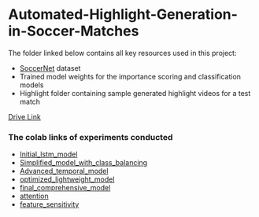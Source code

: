 # Automated-Highlight-Generation-in-Soccer-Matches

The folder linked below contains all key resources used in this project:

- [SoccerNet](https://www.soccer-net.org/) dataset  
- Trained model weights for the importance scoring and classification models  
- Highlight folder containing sample generated highlight videos for a test match  

[Drive Link](https://drive.google.com/drive/folders/1aXtI5GjNJ9UPFOSSK8mHrMkYcrSOU-KG?usp=sharing)

### The colab links of experiments conducted
- [Initial_lstm_model](https://colab.research.google.com/drive/1kFhUSDBH5uT6CdWSa3kOW17TtrWJGfMX?usp=sharing)
- [Simplified_model_with_class_balancing](https://colab.research.google.com/drive/1q-KWhNuds1oS_JRiRvloE_gcFlgnh5bf?usp=sharing)
- [Advanced_temporal_model](https://colab.research.google.com/drive/1AInFYvpD7Nk9D1XypTWLb2HEEoskxT9J?usp=sharing)
- [optimized_lightweight_model](https://colab.research.google.com/drive/10xKPwV-83oGsC6y4jFAF9dnioUI659TJ?usp=sharing)
- [final_comprehensive_model](https://colab.research.google.com/drive/176l5cTo0nKytfPDMtrBSY-lsQNXt1ruU?usp=sharing)
- [attention](https://colab.research.google.com/drive/16ck9i4FpHI80-qEU4c8kqSDVl3XxBSs1?usp=sharing)
- [feature_sensitivity](https://colab.research.google.com/drive/1GQsDUzsZNXoe9sliRKUgDCG3fMrcCGgk?usp=sharing)

